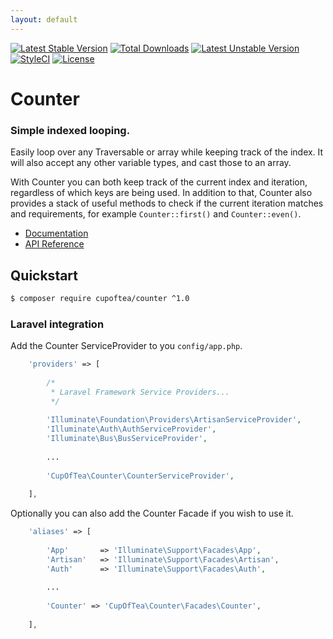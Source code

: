 ```yaml
---
layout: default
---
```


<!-- header start -->
[![Latest Stable Version](https://poser.pugx.org/cupoftea/counter/version.svg)](https://packagist.org/packages/cupoftea/counter) [![Total Downloads](https://poser.pugx.org/cupoftea/counter/d/total.svg)](https://packagist.org/packages/cupoftea/counter) [![Latest Unstable Version](https://poser.pugx.org/cupoftea/counter/v/unstable.svg)](https://packagist.org/packages/cupoftea/counter)
[![StyleCI](https://styleci.io/repos/50363129/shield?style=flat)](https://styleci.io/repos/50363129)
[![License](https://poser.pugx.org/cupoftea/counter/license.svg)](https://packagist.org/packages/cupoftea/counter)

# Counter
### Simple indexed looping.
<!-- header end -->

Easily loop over any Traversable or array while keeping track of the index. It will also accept any other variable types, and cast those to an array.

With Counter you can both keep track of the current index and iteration, regardless of which keys are being used. In addition to that, Counter also provides a stack of useful methods to check if the current iteration matches and requirements, for example `Counter::first()` and `Counter::even()`.

 - [Documentation](http://counter.cupoftea.io/docs/)
 - [API Reference](http://counter.cupoftea.io/docs/api/)

## Quickstart

```bash
$ composer require cupoftea/counter ^1.0
```

### Laravel integration

Add the Counter ServiceProvider to you `config/app.php`.

```php
	'providers' => [
        
		/*
		 * Laravel Framework Service Providers...
		 */
        
        'Illuminate\Foundation\Providers\ArtisanServiceProvider',
        'Illuminate\Auth\AuthServiceProvider',
        'Illuminate\Bus\BusServiceProvider',
        
        ...
        
        'CupOfTea\Counter\CounterServiceProvider',
        
	],
```

Optionally you can also add the Counter Facade if you wish to use it.

```php
    'aliases' => [
        
		'App'       => 'Illuminate\Support\Facades\App',
		'Artisan'   => 'Illuminate\Support\Facades\Artisan',
		'Auth'      => 'Illuminate\Support\Facades\Auth',
		
		...
		
        'Counter' => 'CupOfTea\Counter\Facades\Counter',
        
	],
```
